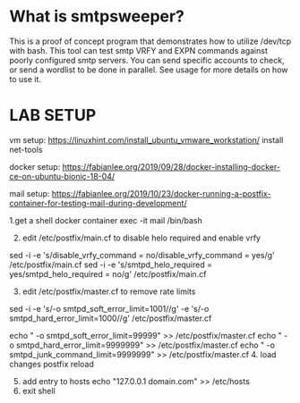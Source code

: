 # What is  smtpsweeper? #

This is a proof of concept program that demonstrates how to utilize /dev/tcp with bash.
This tool can test smtp VRFY and EXPN commands against poorly configured smtp servers. You can send specific accounts to check, or send a wordlist to be done in parallel.
See usage for more details on how to use it.



# LAB SETUP  #

vm setup: https://linuxhint.com/install_ubuntu_vmware_workstation/
install net-tools

docker setup: https://fabianlee.org/2019/09/28/docker-installing-docker-ce-on-ubuntu-bionic-18-04/

mail setup: https://fabianlee.org/2019/10/23/docker-running-a-postfix-container-for-testing-mail-during-development/

1.get a shell
docker container exec -it mail /bin/bash


2. edit /etc/postfix/main.cf to disable helo required and enable vrfy

sed -i -e 's/disable_vrfy_command = no/disable_vrfy_command = yes/g' /etc/postfix/main.cf
sed -i -e 's/smtpd_helo_required = yes/smtpd_helo_required = no/g' /etc/postfix/main.cf
 
3. edit /etc/postfix/master.cf to remove rate limits

sed -i -e 's/-o smtpd_soft_error_limit=1001//g' -e 's/-o smtpd_hard_error_limit=1000//g' /etc/postfix/master.cf

echo "  -o smtpd_soft_error_limit=99999" >> /etc/postfix/master.cf
echo "  -o smtpd_hard_error_limit=9999999" >> /etc/postfix/master.cf
echo "  -o smtpd_junk_command_limit=9999999" >> /etc/postfix/master.cf
4. load changes
postfix reload

5. add entry to hosts
echo "127.0.0.1         domain.com" >> /etc/hosts
5. exit shell
